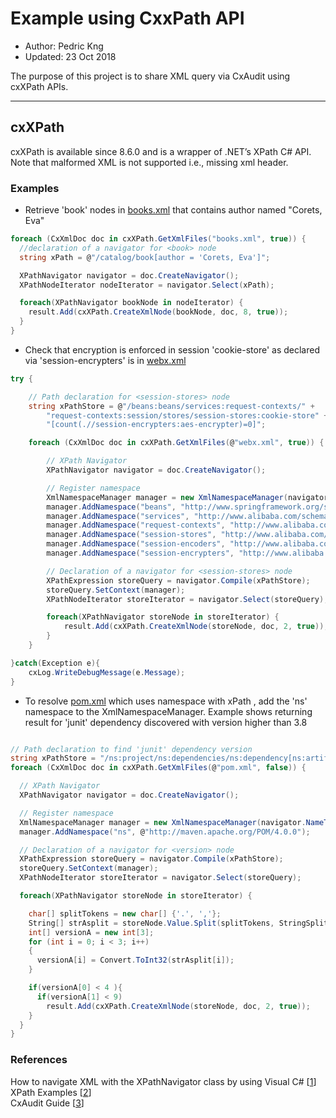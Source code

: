 # Example using CxxPath API
* Author:   Pedric Kng  
* Updated:  23 Oct 2018

The purpose of this project is to share XML query via CxAudit using cxXPath APIs.
***
## cxXPath
cxXPath is available since 8.6.0 and is a wrapper of .NET’s XPath C# API. Note that malformed XML is not supported i.e., missing xml header.

### Examples

* Retrieve 'book' nodes in [books.xml](books.xml) that contains author named "Corets, Eva"

```csharp
foreach (CxXmlDoc doc in cxXPath.GetXmlFiles("books.xml", true)) {
  //declaration of a navigator for <book> node
  string xPath = @"/catalog/book[author = 'Corets, Eva']";

  XPathNavigator navigator = doc.CreateNavigator();  
  XPathNodeIterator nodeIterator = navigator.Select(xPath);

  foreach(XPathNavigator bookNode in nodeIterator) {
    result.Add(cxXPath.CreateXmlNode(bookNode, doc, 8, true));
  }
}
```

* Check that encryption is enforced in session 'cookie-store' as declared via 'session-encrypters' is in [webx.xml](webx.xml)

```csharp
try {

	// Path declaration for <session-stores> node
	string xPathStore = @"/beans:beans/services:request-contexts/" +
		"request-contexts:session/stores/session-stores:cookie-store" +
		"[count(.//session-encrypters:aes-encrypter)=0]";

	foreach (CxXmlDoc doc in cxXPath.GetXmlFiles(@"webx.xml", true)) {

		// XPath Navigator
		XPathNavigator navigator = doc.CreateNavigator();  

		// Register namespace
		XmlNamespaceManager manager = new XmlNamespaceManager(navigator.NameTable);  
		manager.AddNamespace("beans", "http://www.springframework.org/schema/beans");  
		manager.AddNamespace("services", "http://www.alibaba.com/schema/services");
		manager.AddNamespace("request-contexts", "http://www.alibaba.com/schema/services/request-contexts");
		manager.AddNamespace("session-stores", "http://www.alibaba.com/schema/services/request-contexts/session/stores");
		manager.AddNamespace("session-encoders", "http://www.alibaba.com/schema/services/request-contexts/session/encoders");
		manager.AddNamespace("session-encrypters", "http://www.alibaba.com/schema/services/request-contexts/session/encrypters");

		// Declaration of a navigator for <session-stores> node
		XPathExpression storeQuery = navigator.Compile(xPathStore);
		storeQuery.SetContext(manager);  
		XPathNodeIterator storeIterator = navigator.Select(storeQuery);

		foreach(XPathNavigator storeNode in storeIterator) {
			result.Add(cxXPath.CreateXmlNode(storeNode, doc, 2, true));
		}
	}

}catch(Exception e){
	cxLog.WriteDebugMessage(e.Message);
}
```

* To resolve [pom.xml](pom.xml) which uses namespace with xPath , add the 'ns' namespace to the XmlNamespaceManager. Example shows returning result for 'junit' dependency discovered with version higher than 3.8

```csharp

// Path declaration to find 'junit' dependency version
string xPathStore = "/ns:project/ns:dependencies/ns:dependency[ns:artifactId='junit']//ns:version";
foreach (CxXmlDoc doc in cxXPath.GetXmlFiles(@"pom.xml", false)) {

  // XPath Navigator
  XPathNavigator navigator = doc.CreateNavigator();  

  // Register namespace
  XmlNamespaceManager manager = new XmlNamespaceManager(navigator.NameTable);  
  manager.AddNamespace("ns", @"http://maven.apache.org/POM/4.0.0");  

  // Declaration of a navigator for <version> node
  XPathExpression storeQuery = navigator.Compile(xPathStore);
  storeQuery.SetContext(manager);  
  XPathNodeIterator storeIterator = navigator.Select(storeQuery);

  foreach(XPathNavigator storeNode in storeIterator) {

    char[] splitTokens = new char[] {'.', ','};
    String[] strAsplit = storeNode.Value.Split(splitTokens, StringSplitOptions.RemoveEmptyEntries);
    int[] versionA = new int[3];
    for (int i = 0; i < 3; i++)
    {
      versionA[i] = Convert.ToInt32(strAsplit[i]);
    }

    if(versionA[0] < 4 ){
      if(versionA[1] < 9)
        result.Add(cxXPath.CreateXmlNode(storeNode, doc, 2, true));
    }
  }
}
```

### References
How to navigate XML with the XPathNavigator class by using Visual C# [[1]]  
XPath Examples [[2]]  
CxAudit Guide [[3]]  


[1]:https://support.microsoft.com/en-sg/help/308343/how-to-navigate-xml-with-the-xpathnavigator-class-by-using-visual-c "How to navigate XML with XPathNavigator class by using Visual C#"
[2]:https://msdn.microsoft.com/en-us/library/ms256086(v=vs.110).aspx "XPath Examples"
[3]:https://checkmarx.atlassian.net/wiki/spaces/KC/pages/5406733/CxAudit+Overview "CxAudit Guide"
